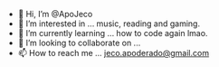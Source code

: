 - 👋 Hi, I’m @ApoJeco
- 👀 I’m interested in ... music, reading and gaming.
- 🌱 I’m currently learning ... how to code again lmao.
- 💞️ I’m looking to collaborate on ...
- 📫 How to reach me ... jeco.apoderado@gmail.com

<!---
ApoJeco/ApoJeco is a ✨ special ✨ repository because its `README.md` (this file) appears on your GitHub profile.
You can click the Preview link to take a look at your changes.
--->
